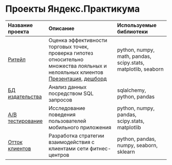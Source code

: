 # Проекты Яндекс.Практикума

| Название проекта | Описание | Используемые библиотеки | 
| :---------------------- | :---------------------- | :---------------------- |
| [Ритейл](Retail) | Оценка эффективности торговых точек, проверка гипотез относительно множества лояльных и нелояльных клиентов [Презентация](https://docs.google.com/presentation/d/1wcBDwBdeMd46tEotwlYbfPdoRaR5gZFLSQ3_e0i4gl0/edit?usp=sharing), [дешборд](https://public.tableau.com/profile/ninok1979#!/vizhome/retail_16184255734680/Dashboard1?publish=yes) | python, numpy, math, pandas, scipy.stats, matplotlib, seaborn |
| [БД издательства](SQL) | Анализ данных посредством SQL запросов| sqlalchemy, python, pandas |
| [A/B тестирование](Logs_exp) |  Исследование поведения пользователей мобильного приложения | python, numpy, pandas, scipy.stats, matplotlib|
| [Отток клиентов](Fitness_centre) | Разработка стратегии взаимодействия с клиентами сети фитнес-центров | python, pandas, numpy, seaborn, sklearn |
